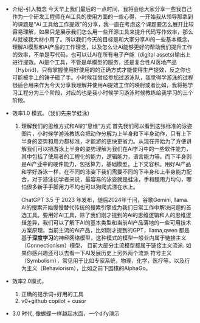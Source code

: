 - 介绍-引入概念
	 今天早上我们最后的一点时间，我将会给大家分享一些我自己作为一个研发工程师在Ai工具的使用方面的一些心得，一开始我从领导那拿到的课题是“Ai 工具给工作提效”的分享，我一直在考虑这个课题要怎么展开比较容易理解，如果只是展示我们怎么用一些开源工具来提升代码写作效率，那么Ai就被我大材小用了。所以我们今天的目标是和大家分享Ai的一些基本概念，理解Ai模型和Ai产品的工作理念，以及怎么让Ai能够更好的帮助我们提升工作的效率，不单是写代码，也可以让Ai在所有电子产能（digital assets)输出上进行提效。Ai是个工具，不管是单模型的服务，还是复合性AI落地产品（Hybrid)，只有掌握使用好使用的的正确方式才能使得生产提效，反之你也可能被手上的锤子砸了手。小时候我曾经参加过游泳队，我觉得学游泳的过程很适合用来作为今天分享我理解并使用Ai提效工作的映射或者比如，我将把学习工程分为三个阶段，对应的也是我小时候学习游泳时候教练给我学习的三个阶段。
- 效率1.0 模式。（我们先来学蛙泳)
	1. 理解我们的思维方式和AI的“思维”方式
		首先我们可以看到这张标准的泳姿图片，小时候学游泳教练会把动作分解为上半身和下半身动作，只有上下半身的姿势和用力都标准，才能游的更快更省力。从现在开始为了方便讲解我们可以把游泳上半身的姿势理解为我们在Ai学习中的一些软件能力，其中包括了使用者的工程化的能力，逻辑能力，语言能力等。而下半身则是Ai产业中的硬件能力，包括算力，基础模型，上下文容积。用好Ai产品和学好游泳一样，在不同的泳姿下我们需要不同的下半身和上半身能力配合，对于游泳初学者来说，最容易的泳姿就是蛙泳，手和腿用力均匀，哪怕很多新手手脚用力不均也可以狗爬式漂在水上。
		
		ChatGPT 3.5 于 2023 年发布，随后2024年千问，谷歌Gemini, llama. Ai的搜索开始慢慢替代传统的搜索引擎成为我们日常工作中解决问题的首选工具。要用好AI工具，除了我们刚才提到的Ai的思维逻辑和人的思维逻辑差异，我们可以了解下AI的基本类型和当前AI产品落地的一些可用技术方案原理。当前主流的Ai产品，比如刚才提到的GPT，llama,qwen 都是基于**深度学习**的神经网络模型，这种模式的模型一般业内属于链接主义（Connectionism）模型， 目前大部分主流模型都属于链接主义流派. 如果你感兴趣还可以去看一下AI发展历史上另外两个流派 符号主义（Symbolism），常见用于比如专家系统，物理，化学，医疗等。以及行为主义（Behaviorism），比如之前下围棋的AlphaGo。
		
- 效率2.0模式，
	1. 正确的提示词+好用的工具
	2. v0+github copilot + cusor
- 3.0 时代,  像蝴蝶一样越起水面，一个dify演示